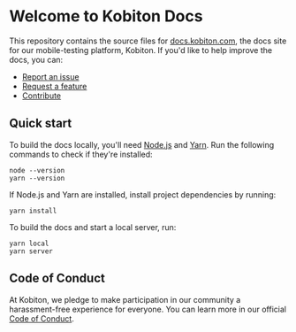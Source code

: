 # Welcome to Kobiton Docs

This repository contains the source files for [docs.kobiton.com](https://docs.kobiton.com/), the docs site for our mobile-testing platform, Kobiton. If you'd like to help improve the docs, you can:

- [Report an issue](https://github.com/kobiton/docs/issues/new?assignees=&labels=issue&projects=&template=report_an_issue.md&title=)
- [Request a feature](https://github.com/kobiton/docs/issues/new?assignees=&labels=enhancement&projects=&template=request_a_feature.md&title=)
- [Contribute](CONTRIBUTING.md)

## Quick start

To build the docs locally, you'll need [Node.js](https://nodejs.org/) and [Yarn](https://yarnpkg.com/). Run the following commands to check if they're installed:

```plaintext
node --version
yarn --version
```

If Node.js and Yarn are installed, install project dependencies by running:

```plaintext
yarn install
```

To build the docs and start a local server, run:

```plaintext
yarn local
yarn server
```

## Code of Conduct

At Kobiton, we pledge to make participation in our community a harassment-free experience for everyone. You can learn more in our official [Code of Conduct](CODE_OF_CONDUCT.md).
